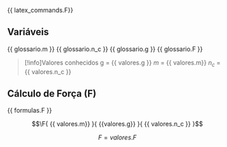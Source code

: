 {{ latex_commands.F}}

## Variáveis
{{ glossario.m }}
{{ glossario.n_c }}
{{ glossario.g }}
{{ glossario.F }}

>[!info]Valores conhecidos
>g = {{ valores.g }}
>$m$ = {{ valores.m}}
>$n_c$ = {{ valores.n_c }}

## Cálculo de Força (F)

{{ formulas.F }}

$$\F{ {{ valores.m}} }{ {{valores.g}} }{ {{ valores.n_c }} }$$

$$ F = {{ valores.F }} $$